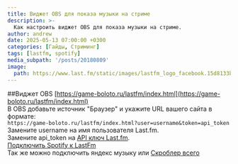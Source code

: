 ```yaml
---
title: Виджет OBS для показа музыки на стриме
description: >-
  Как настроить виджет OBS для показа музыки на стриме.
author: andrew
date: 2025-05-13 07:00:00 +0300
categories: [Гайды, Стриминг]
tags: [lastfm, spotify]
media_subpath: '/posts/20180809'
image:
  path: https://www.last.fm/static/images/lastfm_logo_facebook.15d8133be114.png
---
```


##Виджет OBS
[https://game-boloto.ru/lastfm/index.html](https://game-boloto.ru/lastfm/index.html)  
 В OBS добавьте источник "Браузер" и укажите URL вашего сайта в формате:  
 ```https://game-boloto.ru/lastfm/index.html?user=username&token=api_token```  
 Замените username на имя пользователя Last.fm.  
 Замените api_token на [API ключ Last.fm](https://www.last.fm/ru/api/authentication).  
 [Подключить Spotify к LastFm](https://www.last.fm/settings/applications)  
 Так же можно подключить яндекс музыку или [Скроблер всего](https://chromewebstore.google.com/detail/web-scrobbler/hhinaapppaileiechjoiifaancjggfjm)
